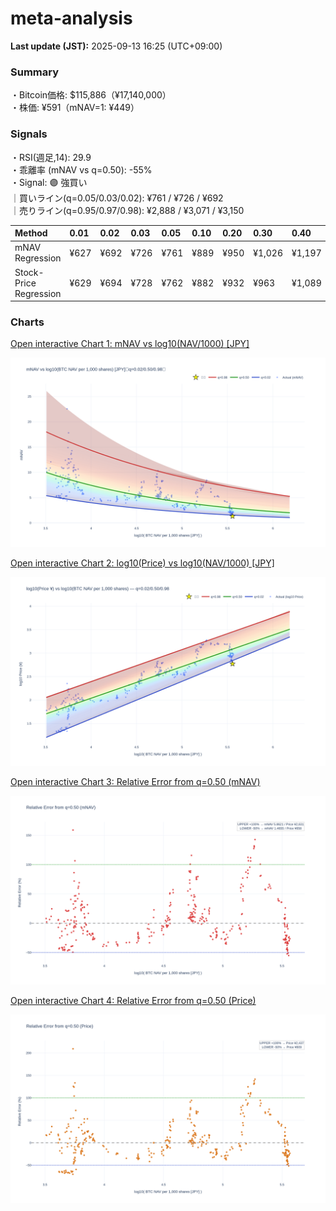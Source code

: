 # meta-analysis


<!--REPORT:START-->
**Last update (JST):** 2025-09-13 16:25 (UTC+09:00)

### Summary
・Bitcoin価格: $115,886（¥17,140,000）  
・株価: ¥591（mNAV=1: ¥449）

### Signals
・RSI(週足,14): 29.9  
・乖離率 (mNAV vs q=0.50): -55%  
・Signal: 🟣 強買い  
｜買いライン(q=0.05/0.03/0.02): ¥761 / ¥726 / ¥692  
｜売りライン(q=0.95/0.97/0.98): ¥2,888 / ¥3,071 / ¥3,150

| Method                 | 0.01   | 0.02   | 0.03   | 0.05   | 0.10   | 0.20   | 0.30   | 0.40   | 0.50   | 0.60   | 0.70   | 0.80   | 0.90   | 0.95   | 0.97   | 0.98   | 0.99   |
|:-----------------------|:-------|:-------|:-------|:-------|:-------|:-------|:-------|:-------|:-------|:-------|:-------|:-------|:-------|:-------|:-------|:-------|:-------|
| mNAV Regression        | ¥627   | ¥692   | ¥726   | ¥761   | ¥889   | ¥950   | ¥1,026 | ¥1,197 | ¥1,315 | ¥1,482 | ¥1,747 | ¥2,147 | ¥2,707 | ¥2,888 | ¥3,071 | ¥3,150 | ¥3,119 |
| Stock-Price Regression | ¥629   | ¥694   | ¥728   | ¥762   | ¥882   | ¥932   | ¥963   | ¥1,089 | ¥1,219 | ¥1,298 | ¥1,513 | ¥2,034 | ¥2,399 | ¥2,710 | ¥2,799 | ¥2,838 | ¥2,909 |

### Charts
[Open interactive Chart 1: mNAV vs log10(NAV/1000) [JPY]](https://tkzm240.github.io/meta-analysis/fig1.html)

![fig1](assets/fig1.png)

[Open interactive Chart 2: log10(Price) vs log10(NAV/1000) [JPY]](https://tkzm240.github.io/meta-analysis/fig2.html)

![fig2](assets/fig2.png)

[Open interactive Chart 3: Relative Error from q=0.50 (mNAV)](https://tkzm240.github.io/meta-analysis/fig3.html)

![fig3](assets/fig3.png)

[Open interactive Chart 4: Relative Error from q=0.50 (Price)](https://tkzm240.github.io/meta-analysis/fig4.html)

![fig4](assets/fig4.png)
<!--REPORT:END-->
